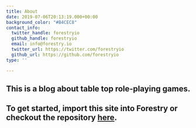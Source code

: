```yaml
---
title: About
date: 2019-07-06T20:13:19.000+00:00
background_color: "#B4CEC8"
contact_info:
  twitter_handle: forestryio
  github_handle: forestryio
  email: info@forestry.io
  twitter_url: https://twitter.com/forestryio
  github_url: https://github.com/forestryio
type: ''

---
```

## This is a blog about table top role-playing games.

## To get started, import this site into Forestry or checkout the repository [here](https://github.com/kendallstrautman/starter-blog-hugo "forestry starter blog hugo").